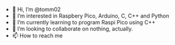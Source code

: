 - 👋 Hi, I’m @tomm02
- 👀 I’m interested in Raspbery Pico, Arduino, C, C++ and Python
- 🌱 I’m currently learning to program Raspi Pico using C++
- 💞️ I’m looking to collaborate on nothing, actually.
- 📫 How to reach me

<!---
tomm02/tomm02 is a ✨ special ✨ repository because its `README.md` (this file) appears on your GitHub profile.
You can click the Preview link to take a look at your changes.
--->
